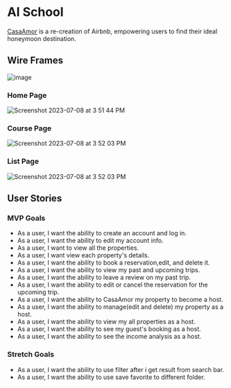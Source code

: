 # AI School
[CasaAmor](https://casa-amor-airbnb.onrender.com/) is a re-creation of Airbnb, empowering users to find their ideal honeymoon destination. 

## Wire Frames
![image](https://github.com/jialingye/AIcademy/assets/70247822/32cab0c6-42e7-4fd4-a473-04109392fa76)

### Home Page
![Screenshot 2023-07-08 at 3 51 44 PM](https://github.com/jialingye/AIcademy/assets/70247822/dfdd4e2e-cf9f-4f28-bdf7-1467b90d5e90)

### Course Page
![Screenshot 2023-07-08 at 3 52 03 PM](https://github.com/jialingye/AIcademy/assets/70247822/13f25201-b693-4dcd-a211-2b84ded156a5)


### List Page
![Screenshot 2023-07-08 at 3 52 03 PM](https://github.com/jialingye/AIcademy/assets/70247822/58ca2d32-521c-4b90-a28d-f39282c7a7ab)



## User Stories
### MVP Goals
* As a user, I want the ability to create an account and log in.
* As a user, I want the ability to edit my account info.
* As a user, I want to view all the properties.
* As a user, I want view each property's details.
* As a user, I want the ability to book a reservation,edit, and delete it.
* As a user, I want the ability to view my past and upcoming trips.
* As a user, I want the ability to leave a review on my past trip.
* As a user, I want the ability to edit or cancel the reservation for the upcoming trip.
* As a user, I want the ability to CasaAmor my property to become a host.
* As a user, I want the ability to manage(edit and delete) my property as a host.
* As a user, I want the ability to view my all properties as a host.
* As a user, I want the ability to see my guest's booking as a host.
* As a user, I want the ability to see the income analysis as a host.

### Stretch Goals
* As a user, I want the ability to use filter after i get result from search bar.
* As a user, I want the ability to use save favorite to different folder.
